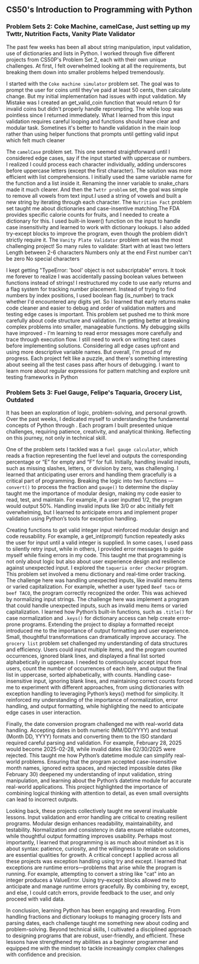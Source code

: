 ## CS50's Introduction to Programming with Python

### Problem Sets 2: Coke Machine, camelCase, Just setting up my Twttr, Nutrition Facts, Vanity Plate Validator

The past few weeks has been all about string manipulation, input validation, use of dictionaries and lists in Python. I worked through five different projects from CS50P's Problem Set 2, each with their own unique challenges. At first, I felt overwhelmed looking at all the requirements, but breaking them down into smaller problems helped tremendously.

I started with the `Coke machine simulator` problem set. The goal was to prompt the user for coins until they've paid at least 50 cents, then calculate change. But my initial implementation had issues with input validation. My Mistake was I created an get_valid_coin function that would return 0 for invalid coins but didn't properly handle reprompting. The while loop was pointless since I returned immediately. What I learned from this input validation requires careful looping and functions should have clear and modular task. Sometines it's better to handle validation in the main loop rather than using helper functions that prompts until getting valid input which felt much cleaner

The `camelCase` problem set. This one seemed straightforward until I considered edge cases, say if the input started with uppercase or numbers. I realized I could process each character individually, adding underscores before uppercase letters (except the first character). The solution was more efficient with list comprehensions. I initially used the same variable name for the function and a list inside it. Renaming the inner variable to snake_chars made it much clearer. And then the `Twttr problem` set, the goal was simple to remove all vowels from text input.I used a string of vowels and built a new string by iterating through each character. The `Nutrition Fact` problem set taught me about dictionaries and case-insentive matching.The FDA provides specific calorie counts for fruits, and I needed to create a dictionary for this. I used built-in lower() function on the input to handle case insensitivity and learned to work with dictionary lookups. I also added try-except blocks to improve the program, even though the problem didn't strictly require it. The `Vanity Plate Validator` problem set was the most challenging project! So many rules to validate: Start with at least two letters Length between 2-6 characters Numbers only at the end First number can't be zero No special characters

I kept getting "TypeError: 'bool' object is not subscriptable" errors. It took me forever to realize I was accidentally passing boolean values between functions instead of strings! I restructured my code to use early returns and a flag system for tracking number placement. Instead of trying to find numbers by index positions, I used boolean flag (is_number) to track whether I'd encountered any digits yet. So I learned that early returns make code cleaner and easier to debug and order of validation matters and testing edge cases is important. This problem set pushed me to think more carefully about code structure and validation. I'm getting better at breaking complex problems into smaller, manageable functions. My debugging skills have improved - I'm learning to read error messages more carefully and trace through execution flow. I still need to work on writing test cases before implementing solutions. Considering all edge cases upfront and using more descriptive variable names. But overall, I'm proud of my progress. Each project felt like a puzzle, and there's something interesting about seeing all the test cases pass after hours of debugging. I want to learn more about regular expressions for pattern matching and explore unit testing frameworks in Python

### Problem Sets 3: Fuel Gauge, Felipe's Taquaria, Grocery List, Outdated

It has been an exploration of logic, problem-solving, and personal growth. Over the past weeks, I dedicated myself to understanding the fundamental concepts of Python through . Each program I built presented unique challenges, requiring patience, creativity, and analytical thinking. Reflecting on this journey, not only in technical skill.

One of the problem sets I tackled was a `fuel gauge calculator`, which reads a fraction representing the fuel level and outputs the corresponding percentage or “E” for empty and “F” for full. Initially, handling invalid inputs, such as missing slashes, letters, or division by zero, was challenging. I learned that anticipating user errors and handling them gracefully is a critical part of programming. Breaking the logic into two functions — `convert()` to process the fraction and `gauge()` to determine the display taught me the importance of modular design, making my code easier to read, test, and maintain. For example, if a user inputted 1/2, the program would output 50%. Handling invalid inputs like 3/0 or abc initially felt overwhelming, but I learned to anticipate errors and implement proper validation using Python’s tools for exception handling.

Creating functions to get valid integer input reinforced modular design and code reusability. For example, a get_int(prompt) function repeatedly asks the user for input until a valid integer is supplied. In some cases, I used pass to silently retry input, while in others, I provided error messages to guide myself while fixing errors in my code. This taught me that programming is not only about logic but also about user experience design and resilience against unexpected input. I explored the `taqueria order checker` program. This problem set involved a menu dictionary and real-time order tracking. The challenge here was handling unexpected inputs, like invalid menu items or varied capitalization. For example, whether a user typed `Beef taco` or `beef TACO`, the program correctly recognized the order. This was achieved by normalizing input strings. The challenge here was implement a program that could handle unexpected inputs, such as invalid menu items or varied capitalization. I learned how Python’s built-in functions, such as `.title()` for case normalization and `.keys()` for dictionary access can help create error-prone programs. Extending the project to display a formatted receipt introduced me to the importance of output formatting and user experience. Small, thoughtful transformations can dramatically improve accuracy. The `grocery list` problem set challenged my understanding of data structures and efficiency. Users could input multiple items, and the program counted occurrences, ignored blank lines, and displayed a final list sorted alphabetically in uppercase. I needed to continuously accept input from users, count the number of occurrences of each item, and output the final list in uppercase, sorted alphabetically, with counts. Handling case-insensitive input, ignoring blank lines, and maintaining correct counts forced me to experiment with different approaches, from using dictionaries with exception handling to leveraging Python’s keys() method for simplicity. It reinforced my understanding of the importance of normalization, error handling, and output formatting, while highlighting the need to anticipate edge cases in user interaction.

Finally, the date conversion program challenged me with real-world data handling. Accepting dates in both numeric (MM/DD/YYYY) and textual (Month DD, YYYY) formats and converting them to the ISO standard required careful parsing and validation. For example, February 28, 2025 would become 2025-02-28, while invalid dates like 02/30/2025 were rejected. This taught me how Python’s datetime module can simplify real-world problems. Ensuring that the program accepted case-insensitive month names, ignored extra spaces, and rejected impossible dates (like February 30) deepened my understanding of input validation, string manipulation, and learning about the Python’s datetime module for accurate real-world applications. This project highlighted the importance of combining logical thinking with attention to detail, as even small oversights can lead to incorrect outputs.

Looking back, these projects collectively taught me several invaluable lessons. Input validation and error handling are critical to creating resilient programs. Modular design enhances readability, maintainability, and testability. Normalization and consistency in data ensure reliable outcomes, while thoughtful output formatting improves usability. Perhaps most importantly, I learned that programming is as much about mindset as it is about syntax: patience, curiosity, and the willingness to iterate on solutions are essential qualities for growth. A critical concept I applied across all these projects was exception handling using try and except. I learned that exceptions are runtime errors—problems that arise while the program is running. For example, attempting to convert a string like "cat" into an integer produces a ValueError. Using try-except blocks allowed me to anticipate and manage runtime errors gracefully. By combining try, except, and else, I could catch errors, provide feedback to the user, and only proceed with valid data.

In conclusion, learning Python has been engaging and rewarding. From handling fractions and dictionary lookups to managing grocery lists and parsing dates, each challenge taught me something new about coding and problem-solving. Beyond technical skills, I cultivated a disciplined approach to designing programs that are robust, user-friendly, and efficient. These lessons have strengthened my abilities as a beginner programmer and equipped me with the mindset to tackle increasingly complex challenges with confidence and precision.

